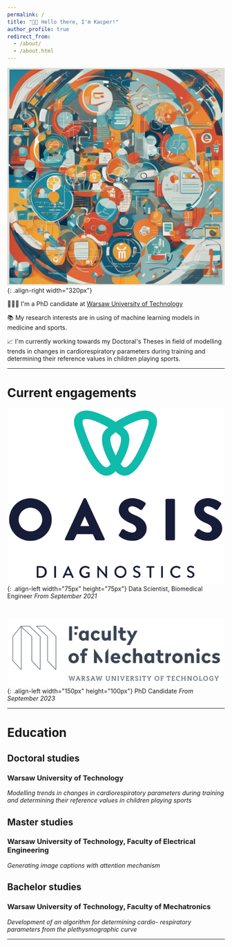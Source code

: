 ```yaml
---
permalink: /
title: "👋🏻 Hello there, I'm Kacper!"
author_profile: true
redirect_from: 
  - /about/
  - /about.html
---
```


![Ilustration](/images/pixlr-image.png){: .align-right width="320px"}

👨🏻‍💻 I'm a PhD candidate at [Warsaw University of Technology](https://eng.pw.edu.pl)

📚 My research interests are in using of machine learning models in medicine and sports.

📈 I'm currently working towards my Doctoral's Theses in field of modelling trends in changes in cardiorespiratory parameters during training and determining their reference values in children playing sports.

------

# Current engagements
![Ilustration](/images/logo_oasis.png){: .align-left width="75px" height="75px"}
Data Scientist, Biomedical Engineer *From September 2021*

<br/>

![Ilustration](/images/wut_mchtr.png){: .align-left width="150px" height="100px"}
PhD Candidate *From September 2023*

------

# Education

## Doctoral studies
### Warsaw University of Technology
*Modelling trends in changes in cardiorespiratory parameters during training and determining their reference values in children playing sports*

## Master studies
### Warsaw University of Technology, Faculty of Electrical Engineering
*Generating image captions with attention mechanism*

## Bachelor studies
### Warsaw University of Technology, Faculty of Mechatronics
*Development of an algorithm for determining cardio- respiratory parameters from the plethysmographic curve*

------


